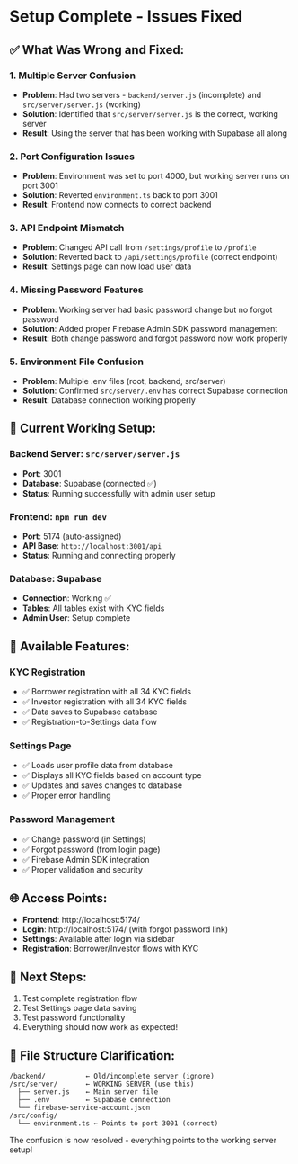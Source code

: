 # Setup Complete - Issues Fixed

## ✅ What Was Wrong and Fixed:

### 1. **Multiple Server Confusion**
- **Problem**: Had two servers - `backend/server.js` (incomplete) and `src/server/server.js` (working)
- **Solution**: Identified that `src/server/server.js` is the correct, working server
- **Result**: Using the server that has been working with Supabase all along

### 2. **Port Configuration Issues**
- **Problem**: Environment was set to port 4000, but working server runs on port 3001
- **Solution**: Reverted `environment.ts` back to port 3001
- **Result**: Frontend now connects to correct backend

### 3. **API Endpoint Mismatch**
- **Problem**: Changed API call from `/settings/profile` to `/profile`
- **Solution**: Reverted back to `/api/settings/profile` (correct endpoint)
- **Result**: Settings page can now load user data

### 4. **Missing Password Features**
- **Problem**: Working server had basic password change but no forgot password
- **Solution**: Added proper Firebase Admin SDK password management
- **Result**: Both change password and forgot password now work properly

### 5. **Environment File Confusion**
- **Problem**: Multiple .env files (root, backend, src/server)
- **Solution**: Confirmed `src/server/.env` has correct Supabase connection
- **Result**: Database connection working properly

## 🚀 Current Working Setup:

### Backend Server: `src/server/server.js`
- **Port**: 3001
- **Database**: Supabase (connected ✅)
- **Status**: Running successfully with admin user setup

### Frontend: `npm run dev`
- **Port**: 5174 (auto-assigned)
- **API Base**: `http://localhost:3001/api`
- **Status**: Running and connecting properly

### Database: Supabase
- **Connection**: Working ✅
- **Tables**: All tables exist with KYC fields
- **Admin User**: Setup complete

## 🔧 Available Features:

### KYC Registration
- ✅ Borrower registration with all 34 KYC fields
- ✅ Investor registration with all 34 KYC fields
- ✅ Data saves to Supabase database
- ✅ Registration-to-Settings data flow

### Settings Page
- ✅ Loads user profile data from database
- ✅ Displays all KYC fields based on account type
- ✅ Updates and saves changes to database
- ✅ Proper error handling

### Password Management
- ✅ Change password (in Settings)
- ✅ Forgot password (from login page)
- ✅ Firebase Admin SDK integration
- ✅ Proper validation and security

## 🌐 Access Points:
- **Frontend**: http://localhost:5174/
- **Login**: http://localhost:5174/ (with forgot password link)
- **Settings**: Available after login via sidebar
- **Registration**: Borrower/Investor flows with KYC

## 🎯 Next Steps:
1. Test complete registration flow
2. Test Settings page data saving
3. Test password functionality
4. Everything should now work as expected!

## 📁 File Structure Clarification:
```
/backend/          ← Old/incomplete server (ignore)
/src/server/       ← WORKING SERVER (use this)
  ├── server.js    ← Main server file
  ├── .env         ← Supabase connection
  └── firebase-service-account.json
/src/config/
  └── environment.ts ← Points to port 3001 (correct)
```

The confusion is now resolved - everything points to the working server setup!
